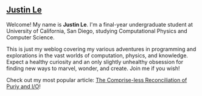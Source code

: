 [Justin Le][about]
------------------

Welcome!  My name is **Justin Le**.  I'm a final-year undergraduate student at
University of California, San Diego, studying Computational Physics and
Computer Science.

This is just my weblog covering my various adventures in programming and
explorations in the vast worlds of computation, physics, and knowledge. Expect
a healthy curiosity and an only slightly unhealthy obsession for finding new
ways to marvel, wonder, and create.  Join me if you wish!

[about]: / "It's a picture of me! :D"

Check out my most popular article: [The Comprise-less Reconciliation of Puriy
and I/O][io]!

[io]: http://blog.jle.im/entry/the-compromiseless-reconciliation-of-i-o-and-purity
